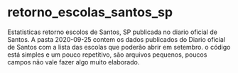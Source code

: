# retorno_escolas_santos_sp
 Estatisticas retorno escolos de Santos, SP publicada no diario oficial de Santos.
 A pasta 2020-09-25 contem os dados publicados do Diario oficial de Santos com a lista das escolas que poderão abrir em setembro.
 o código está simples e um pouco repetitivo, são arquivos pequenos, poucos campos não vale fazer algo muito elaborado. 
